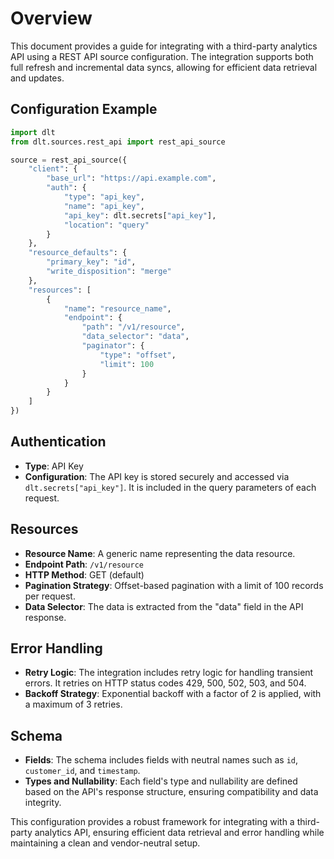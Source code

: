 # Overview

This document provides a guide for integrating with a third-party analytics API using a REST API source configuration. The integration supports both full refresh and incremental data syncs, allowing for efficient data retrieval and updates.

## Configuration Example

```python
import dlt
from dlt.sources.rest_api import rest_api_source

source = rest_api_source({
    "client": {
        "base_url": "https://api.example.com",
        "auth": {
            "type": "api_key",
            "name": "api_key",
            "api_key": dlt.secrets["api_key"],
            "location": "query"
        }
    },
    "resource_defaults": {
        "primary_key": "id",
        "write_disposition": "merge"
    },
    "resources": [
        {
            "name": "resource_name",
            "endpoint": {
                "path": "/v1/resource",
                "data_selector": "data",
                "paginator": {
                    "type": "offset",
                    "limit": 100
                }
            }
        }
    ]
})
```

## Authentication

- **Type**: API Key
- **Configuration**: The API key is stored securely and accessed via `dlt.secrets["api_key"]`. It is included in the query parameters of each request.

## Resources

- **Resource Name**: A generic name representing the data resource.
- **Endpoint Path**: `/v1/resource`
- **HTTP Method**: GET (default)
- **Pagination Strategy**: Offset-based pagination with a limit of 100 records per request.
- **Data Selector**: The data is extracted from the "data" field in the API response.

## Error Handling

- **Retry Logic**: The integration includes retry logic for handling transient errors. It retries on HTTP status codes 429, 500, 502, 503, and 504.
- **Backoff Strategy**: Exponential backoff with a factor of 2 is applied, with a maximum of 3 retries.

## Schema

- **Fields**: The schema includes fields with neutral names such as `id`, `customer_id`, and `timestamp`.
- **Types and Nullability**: Each field's type and nullability are defined based on the API's response structure, ensuring compatibility and data integrity.

This configuration provides a robust framework for integrating with a third-party analytics API, ensuring efficient data retrieval and error handling while maintaining a clean and vendor-neutral setup.